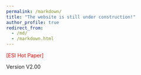 ```yaml
---
permalink: /markdown/
title: "The website is still under construction!"
author_profile: true
redirect_from: 
  - /md/
  - /markdown.html
---
```


<span style="color: red;">[ESI Hot Paper]</span>

Version V2.00


